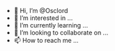 - 👋 Hi, I’m @Osclord
- 👀 I’m interested in ...
- 🌱 I’m currently learning ...
- 💞️ I’m looking to collaborate on ...
- 📫 How to reach me ...

<!---
Osclord/Osclord is a ✨ special ✨ repository because its `README.md` (this file) appears on your GitHub profile.
You can click the Preview link to take a look at your changes.
--->
